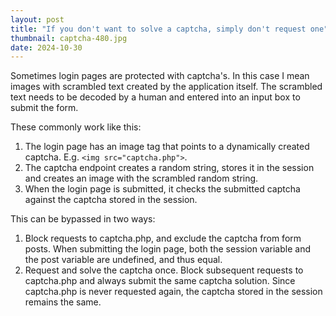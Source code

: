 ```yaml
---
layout: post
title: "If you don't want to solve a captcha, simply don't request one"
thumbnail: captcha-480.jpg
date: 2024-10-30
---
```


<!-- Photo source: https://pixabay.com/photos/artificial-intelligence-technology-3964530/ -->

Sometimes login pages are protected with captcha's. In this case I mean images with scrambled text created by the application itself. The scrambled text needs to be decoded by a human and entered into an input box to submit the form.

These commonly work like this:

1. The login page has an image tag that points to a dynamically created captcha. E.g. `<img src="captcha.php">`.
2. The captcha endpoint creates a random string, stores it in the session and creates an image with the scrambled random string.
3. When the login page is submitted, it checks the submitted captcha against the captcha stored in the session.

This can be bypassed in two ways:

1. Block requests to captcha.php, and exclude the captcha from form posts. When submitting the login page, both the session variable and the post variable are undefined, and thus equal.
2. Request and solve the captcha once. Block subsequent requests to captcha.php and always submit the same captcha solution. Since captcha.php is never requested again, the captcha stored in the session remains the same.

